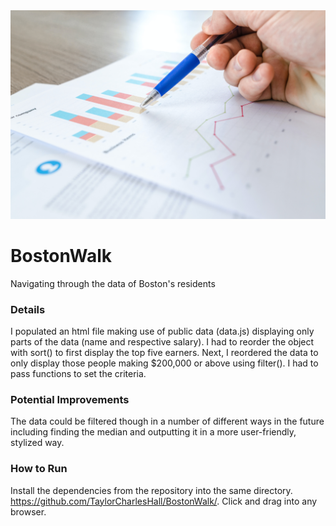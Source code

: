 <img src="analysis.jpg"/>

# BostonWalk
Navigating through the data of Boston's residents
### Details
I populated an html file making use of public data (data.js) displaying only parts of the data (name and respective salary). I had to reorder the object with sort() to first display the top five earners. Next, I reordered the data to only display those people making $200,000 or above using filter(). I had to pass functions to set the criteria.
### Potential Improvements
The data could be filtered though in a number of different ways in the future including finding the median and outputting it in a more user-friendly, stylized way.
### How to Run
Install the dependencies from the repository into the same directory. https://github.com/TaylorCharlesHall/BostonWalk/. Click and drag into any browser.

